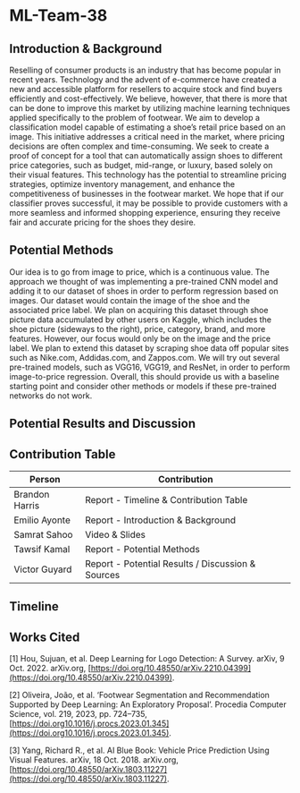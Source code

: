 # ML-Team-38

## Introduction & Background

Reselling of consumer products is an industry that has become popular in recent years. Technology and the advent of e-commerce have created a new and accessible platform for resellers to acquire stock and find buyers efficiently and cost-effectively. We believe, however, that there is more that can be done to improve this market by utilizing machine learning techniques applied specifically to the problem of footwear. We aim to develop a classification model capable of estimating a shoe’s retail price based on an image. This initiative addresses a critical need in the market, where pricing decisions are often complex and time-consuming. We seek to create a proof of concept for a tool that can automatically assign shoes to different price categories, such as budget, mid-range, or luxury, based solely on their visual features. This technology has the potential to streamline pricing strategies, optimize inventory management, and enhance the competitiveness of businesses in the footwear market. We hope that if our classifier proves successful, it may be possible to provide customers with a more seamless and informed shopping experience, ensuring they receive fair and accurate pricing for the shoes they desire.

## Potential Methods

Our idea is to go from image to price, which is a continuous value. The approach we thought of was implementing a pre-trained CNN model and adding it to our dataset of shoes in order to perform regression based on images. Our dataset would contain the image of the shoe and the associated price label. We plan on acquiring this dataset through shoe picture data accumulated by other users on Kaggle, which includes the shoe picture (sideways to the right), price, category, brand, and more features. However, our focus would only be on the image and the price label. We plan to extend this dataset by scraping shoe data off popular sites such as Nike.com, Addidas.com, and Zappos.com. We will try out several pre-trained models, such as VGG16, VGG19, and ResNet, in order to perform image-to-price regression. Overall, this should provide us with a baseline starting point and consider other methods or models if these pre-trained networks do not work.

## Potential Results and Discussion

## Contribution Table
| **Person**     | **Contribution**                                  |
| -------------- | ------------------------------------------------- |
| Brandon Harris | Report - Timeline & Contribution Table            |
| Emilio Ayonte  | Report - Introduction & Background                |
| Samrat Sahoo   | Video & Slides                                    |
| Tawsif Kamal   | Report - Potential Methods                        |
| Victor Guyard  | Report - Potential Results / Discussion & Sources |

## Timeline

## Works Cited

[1] Hou, Sujuan, et al. Deep Learning for Logo Detection: A Survey. arXiv, 9 Oct. 2022. arXiv.org, [https://doi.org/10.48550/arXiv.2210.04399](https://doi.org/10.48550/arXiv.2210.04399).

[2] Oliveira, João, et al. ‘Footwear Segmentation and Recommendation Supported by Deep Learning: An Exploratory Proposal’. Procedia Computer Science, vol. 219, 2023, pp. 724–735, [https://doi.org10.1016/j.procs.2023.01.345](https://doi.org10.1016/j.procs.2023.01.345).

[3] Yang, Richard R., et al. AI Blue Book: Vehicle Price Prediction Using Visual Features. arXiv, 18 Oct. 2018. arXiv.org, [https://doi.org/10.48550/arXiv.1803.11227](https://doi.org/10.48550/arXiv.1803.11227).